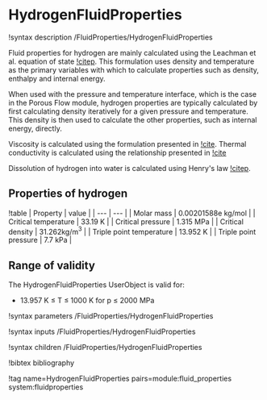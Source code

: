 # HydrogenFluidProperties

!syntax description /FluidProperties/HydrogenFluidProperties

Fluid properties for hydrogen are mainly calculated using the Leachman et al. equation of state
[!citep](leachman2009). This formulation uses density and temperature as the primary variables with
which to calculate properties such as density, enthalpy and internal energy.

When used with the pressure and temperature interface, which is the case in the Porous Flow module, hydrogen properties are typically calculated by first calculating density iteratively for a given pressure and temperature. This density is then used to calculate the other properties, such as internal energy, directly.

Viscosity is calculated using the formulation presented in [!cite](muzny2013). Thermal conductivity is calculated using the relationship presented in [!cite](assael2011)

Dissolution of hydrogen into water is calculated using Henry's law [!citep](iapws2004).

## Properties of hydrogen

!table
| Property             | value |
| --- | --- |
| Molar mass           | 0.00201588e kg/mol |
| Critical temperature | 33.19 K       |
| Critical pressure    | 1.315 MPa        |
| Critical density     | 31.262kg/m$^3$ |
| Triple point temperature | 13.952 K |
| Triple point pressure | 7.7 kPa |

## Range of validity

The HydrogenFluidProperties UserObject is valid for:

- 13.957 K $\le$ T $\le$ 1000 K for p $\le$ 2000 MPa

!syntax parameters /FluidProperties/HydrogenFluidProperties

!syntax inputs /FluidProperties/HydrogenFluidProperties

!syntax children /FluidProperties/HydrogenFluidProperties

!bibtex bibliography

!tag name=HydrogenFluidProperties pairs=module:fluid_properties system:fluidproperties
